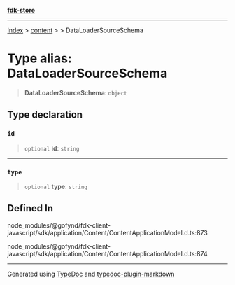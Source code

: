 [**fdk-store**](../../../README.md)
***

[Index](../../../API.md) > [content](../../README.md) > [<internal>](../README.md) > DataLoaderSourceSchema

# Type alias: DataLoaderSourceSchema

> **DataLoaderSourceSchema**: `object`

## Type declaration

### `id`

> `optional` **id**: `string`

***

### `type`

> `optional` **type**: `string`

## Defined In

node\_modules/@gofynd/fdk-client-javascript/sdk/application/Content/ContentApplicationModel.d.ts:873

node\_modules/@gofynd/fdk-client-javascript/sdk/application/Content/ContentApplicationModel.d.ts:874

***
Generated using [TypeDoc](https://typedoc.org/) and [typedoc-plugin-markdown](https://www.npmjs.com/package/typedoc-plugin-markdown)
